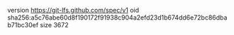 version https://git-lfs.github.com/spec/v1
oid sha256:a5c76abe60d8f190172f91938c904a2efd23d1b674dd6e72bc86dbab71bc30ef
size 3672
